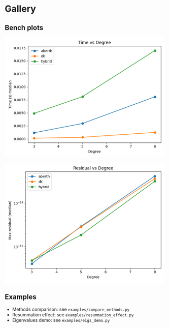 # Gallery

## Bench plots

![Time vs Degree](assets/time_vs_degree.png)

![Residual vs Degree](assets/residual_vs_degree.png)

## Examples

- Methods comparison: see `examples/compare_methods.py`
- Resummation effect: see `examples/resummation_effect.py`
- Eigenvalues demo: see `examples/eigs_demo.py`
